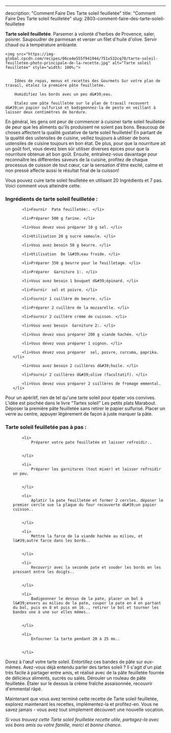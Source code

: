 ---
description: "Comment Faire Des Tarte soleil feuilletée"
title: "Comment Faire Des Tarte soleil feuilletée"
slug: 2803-comment-faire-des-tarte-soleil-feuilletee

<p>
	<strong>Tarte soleil feuilletée</strong>. 
	Parsemer à volonté d&#39;herbes de Provence, saler, poivrer. Saupoudrer de parmesan et verser un filet d&#39;huile d&#39;olive. Servir chaud ou à température ambiante.
</p>
<p>
	
	<img src="https://img-global.cpcdn.com/recipes/06ce4e555f941944/751x532cq70/tarte-soleil-feuilletee-photo-principale-de-la-recette.jpg" alt="Tarte soleil feuilletée" style="width: 100%;">
	
	
		Idées de repas, menus et recettes des Gourmets Sur votre plan de travail, étalez la première pâte feuilletée.
	
		Humidifiez les bords avec un peu d&#39;eau.
	
		Etalez une pâte feuilletée sur le plan de travail recouvert d&#39;un papier sulfurisé et badigeonnez-la de pesto en veillant à laisser deux centimètres de bordure.
	
</p>

En général, les gens ont peur de commencer à cuisiner tarte soleil feuilletée de peur que les aliments qu'ils produisent ne soient pas bons. Beaucoup de choses affectent la qualité gustative de tarte soleil feuilletée! En partant de la qualité des ustensiles de cuisine, veillez toujours à utiliser de bons ustensiles de cuisine toujours en bon état. De plus, pour que la nourriture ait un goût fort, vous devez bien sûr utiliser diverses épices pour que la nourriture obtenue ait bon goût. Ensuite, entraînez-vous davantage pour reconnaître les différentes saveurs de la cuisine, profitez de chaque processus de cuisson de tout cœur, car la sensation d'être excité, calme et non pressé affecte aussi le résultat final de la cuisson!

<!--inarticleads1-->

Vous pouvez cuire tarte soleil feuilletée en utilisant 20 Ingrédients et 7 pas. Voici comment vous atteindre cette.

<h3>Ingrédients de tarte soleil feuilletée :</h3>

<ol>
	
		<li>Fournir  Pate feuilletée:. </li>
	
		<li>Préparer 500 g farine. </li>
	
		<li>Vous devez vous préparer 10 g sel. </li>
	
		<li>Utilisation 20 g sucre semoule. </li>
	
		<li>Vous avez besoin 50 g beurre. </li>
	
		<li>Utilisation  De l&#39;eau froide. </li>
	
		<li>Préparer 350 g beurre pour le feuilletage. </li>
	
		<li>Préparer  Garniture 1:. </li>
	
		<li>Vous avez besoin 1 bouquet d&#39;épinard. </li>
	
		<li>Fournir  sel et poivre. </li>
	
		<li>Fournir 1 cuillère de beurre. </li>
	
		<li>Préparer 2 cuillère de la mozzarelle. </li>
	
		<li>Fournir 2 cuillère crème de cuisson. </li>
	
		<li>Vous avez besoin  Garniture 2:. </li>
	
		<li>Vous devez vous préparer 200 g viande hachée. </li>
	
		<li>Vous devez vous préparer 1 oignon. </li>
	
		<li>Vous devez vous préparer  sel, poivre, curcuma, paprika. </li>
	
		<li>Vous avez besoin 2 cuillères d&#39;huile. </li>
	
		<li>Fournir 2 cuillères d&#39;olive (facultatif). </li>
	
		<li>Vous devez vous préparer 2 cuillères de fromage emmental. </li>
	
</ol>

Pour un apéritif, rien de tel qu&#39;une tarte soleil pour épater vos convives. L&#39;idée est piochée dans le livre &#34;Tartes soleil&#34; Les petits plats Marabout. Déposer la première pâte feuilletée sans retirer le papier sulfurisé. Placer un verre au centre, appuyer légèrement de façon à juste marquer la pâte. 

<!--inarticleads2-->

<h3>Tarte soleil feuilletée pas à pas :</h3>

<ol>
	
		<li>
			Préparer votre pate feuilletée et laisser refroidir..
			
			
		</li>
	
		<li>
			Préparer les garnitures (tout mixer) et laisser refroidir un peu.
			
			
		</li>
	
		<li>
			Aplatir la pate feuilletée et former 2 cercles. déposer le premier cercle sue la plaque du four recouverte d&#39;un papier cuisson..
			
			
		</li>
	
		<li>
			Mettre la farce de la viande hachée au milieu, et l&#39;autre farce dans les bords..
			
			
		</li>
	
		<li>
			Recouvrir avec la seconde pate et souder les bords en les pressant entre les doigts..
			
			
		</li>
	
		<li>
			Badigeonner le dessus de la pate, placer un bol à l&#39;envers au milieu de la pate, couper la pate en 4 en partant du bol, puis en 8 et puis en 16.., retirer le bol et tourner les bandes une à une sur elles mêmes..
			
			
		</li>
	
		<li>
			Enfourner la tarte pendant 20 à 25 mn..
			
			
		</li>
	
</ol>

Dorez à l&#39;œuf votre tarte soleil. Entortillez ces bandes de pâte sur eux-mêmes. Avez-vous déjà entendu parler des tartes soleil ? Il s&#39;agit d&#39;un plat très facile à partager entre amis, et réalisé avec de la pâte feuilletée fourrée de délicieux aliments, sucrés ou salés. Dérouler un rouleau de pâte feuilletée. Étaler sur le dessus la crème fraîche assaisonnée, recouvrir d&#39;emmental râpé. 

<!--inarticleads1-->

<p>
Maintenant que vous avez terminé cette recette de Tarte soleil feuilletée, explorez maintenant les recettes, implémentez-la et profitez-en. Vous ne savez jamais - vous avez tout simplement découvert une nouvelle vocation.
</p>

<p>
<i>Si vous trouvez cette Tarte soleil feuilletée recette utile, partagez-la avec vos bons amis ou votre famille, merci et bonne chance.</i>
</p>
